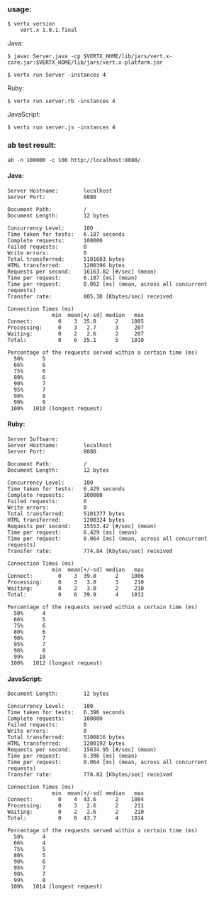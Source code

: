 ### usage:
    $ vertx version
        vert.x 1.0.1.final

Java:

    $ javac Server.java -cp $VERTX_HOME/lib/jars/vert.x-core.jar:$VERTX_HOME/lib/jars/vert.x-platform.jar
    
    $ vertx run Server -instances 4
  
Ruby:

    $ vertx run server.rb -instances 4
 
JavaScript:

    $ vertx run server.js -instances 4
  
### ab test result:
  
    ab -n 100000 -c 100 http://localhost:8080/

  
#### Java:
    Server Hostname:        localhost
    Server Port:            8080

    Document Path:          /
    Document Length:        12 bytes

    Concurrency Level:      100
    Time taken for tests:   6.187 seconds
    Complete requests:      100000
    Failed requests:        0
    Write errors:           0
    Total transferred:      5101683 bytes
    HTML transferred:       1200396 bytes
    Requests per second:    16163.82 [#/sec] (mean)
    Time per request:       6.187 [ms] (mean)
    Time per request:       0.062 [ms] (mean, across all concurrent requests)
    Transfer rate:          805.30 [Kbytes/sec] received

    Connection Times (ms)
                  min  mean[+/-sd] median   max
    Connect:        0    3  35.0      2    1005
    Processing:     0    3   2.7      3     207
    Waiting:        0    2   2.6      2     207
    Total:          0    6  35.1      5    1010

    Percentage of the requests served within a certain time (ms)
      50%      5
      66%      6
      75%      6
      80%      6
      90%      7
      95%      7
      98%      8
      99%      9
     100%   1010 (longest request)



#### Ruby:

    Server Software:        
    Server Hostname:        localhost
    Server Port:            8080

    Document Path:          /
    Document Length:        12 bytes

    Concurrency Level:      100
    Time taken for tests:   6.429 seconds
    Complete requests:      100000
    Failed requests:        0
    Write errors:           0
    Total transferred:      5101377 bytes
    HTML transferred:       1200324 bytes
    Requests per second:    15553.42 [#/sec] (mean)
    Time per request:       6.429 [ms] (mean)
    Time per request:       0.064 [ms] (mean, across all concurrent requests)
    Transfer rate:          774.84 [Kbytes/sec] received

    Connection Times (ms)
                  min  mean[+/-sd] median   max
    Connect:        0    3  39.8      2    1006
    Processing:     0    3   3.0      3     210
    Waiting:        0    2   3.0      2     210
    Total:          0    6  39.9      4    1012

    Percentage of the requests served within a certain time (ms)
      50%      4
      66%      5
      75%      6
      80%      6
      90%      7
      95%      7
      98%      8
      99%     10
     100%   1012 (longest request)
     
#### JavaScript:
     
    Document Length:        12 bytes

    Concurrency Level:      100
    Time taken for tests:   6.396 seconds
    Complete requests:      100000
    Failed requests:        0
    Write errors:           0
    Total transferred:      5100816 bytes
    HTML transferred:       1200192 bytes
    Requests per second:    15634.95 [#/sec] (mean)
    Time per request:       6.396 [ms] (mean)
    Time per request:       0.064 [ms] (mean, across all concurrent requests)
    Transfer rate:          778.82 [Kbytes/sec] received

    Connection Times (ms)
                  min  mean[+/-sd] median   max
    Connect:        0    4  43.6      2    1004
    Processing:     0    3   2.6      2     211
    Waiting:        0    2   2.6      2     210
    Total:          0    6  43.7      4    1014

    Percentage of the requests served within a certain time (ms)
      50%      4
      66%      4
      75%      5
      80%      5
      90%      6
      95%      7
      98%      7
      99%      8
     100%   1014 (longest request)
     

     


